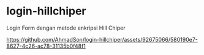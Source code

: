 # login-hillchiper
Login Form dengan metode enkripsi Hill Chiper


https://github.com/AhmadSon/login-hillchiper/assets/92675066/580190e7-8627-4c26-ac78-31135b0f48f1

